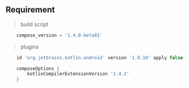 ## Requirement

>build script
```groovy
    compose_version = '1.4.0-beta01'
```

>plugins
```groovy
    id 'org.jetbrains.kotlin.android' version '1.8.10' apply false
```

```groovy
    composeOptions {
        kotlinCompilerExtensionVersion '1.4.2'
    }
```